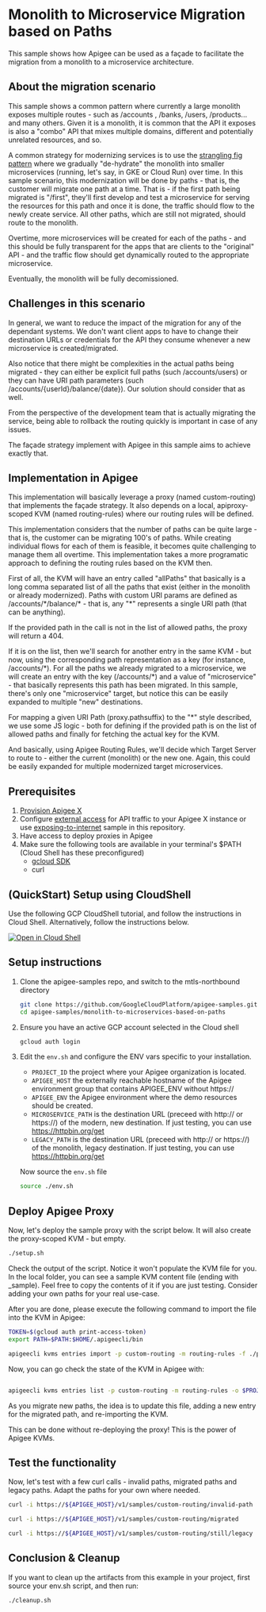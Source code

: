 # Monolith to Microservice Migration based on Paths

This sample shows how Apigee can be used as a façade to facilitate the migration from a monolith to a microservice architecture.

## About the migration scenario

This sample shows a common pattern where currently a large monolith exposes multiple routes - such as /accounts , /banks, /users, /products... and many others. Given it is a monolith, it is common that the API it exposes is also a "combo" API that mixes multiple domains, different and potentially unrelated resources, and so.

A common strategy for modernizing services is to use the [strangling fig pattern](https://martinfowler.com/bliki/StranglerFigApplication.html) where we gradually "de-hydrate" the monolith into smaller microservices (running, let's say, in GKE or Cloud Run) over time. In this sample scenario, this modernization will be done by paths - that is, the customer will migrate one path at a time. That is - if the first path being migrated is "/first", they'll first develop and test a microservice for serving the resources for this path and once it is done, the traffic should flow to the newly create service. All other paths, which are still not migrated, should route to the monolith.

Overtime, more microservices will be created for each of the paths - and this should be fully transparent for the apps that are clients to the "original" API - and the traffic flow should get dynamically routed to the appropriate microservice.

Eventually, the monolith will be fully decomissioned.

## Challenges in this scenario

In general, we want to reduce the impact of the migration for any of the dependant systems. We don't want client apps to have to change their destination URLs or credentials for the API they consume whenever a new microservice is created/migrated.

Also notice that there might be complexities in the actual paths being migrated - they can either be explicit full paths (such /accounts/users) or they can have URI path parameters (such /accounts/{userId}/balance/{date}). Our solution should consider that as well.

From the perspective of the development team that is actually migrating the service, being able to rollback the routing quickly is important in case of any issues.

The façade strategy implement with Apigee in this sample aims to achieve exactly that.

## Implementation in Apigee

This implementation will basically leverage a proxy (named custom-routing) that implements the façade strategy. It also depends on a local, apiproxy-scoped KVM (named routing-rules) where our routing rules will be defined.

This implementation considers that the number of paths can be quite large - that is, the customer can be migrating 100's of paths. While creating individual flows for each of them is feasible, it becomes quite challenging to manage them all overtime. This implementation takes a more programatic approach to defining the routing rules based on the KVM then.

First of all, the KVM will have an entry called "allPaths" that basically is a long comma separated list of all the paths that exist (either in the monolith or already modernized). Paths with custom URI params are defined as /accounts/\*/balance/\* - that is, any "\*" represents a single URI path (that can be anything).

If the provided path in the call is not in the list of allowed paths, the proxy will return a 404.

If it is on the list, then we'll search for another entry in the same KVM - but now, using the corresponding path representation as a key (for instance, /accounts/\*). For all the paths we already migrated to a microservice, we will create an entry with the key (/accounts/\*) and a value of "microservice" - that basically represents this path has been migrated. In this sample, there's only one "microservice" target, but notice this can be easily expanded to multiple "new" destinations.

For mapping a given URI Path (proxy.pathsuffix) to the "\*" style described, we use some JS logic - both for defining if the provided path is on the list of allowed paths and finally for fetching the actual key for the KVM.

And basically, using Apigee Routing Rules, we'll decide which Target Server to route to - either the current (monolith) or the new one. Again, this could be easily expanded for multiple modernized target microservices.

## Prerequisites

1. [Provision Apigee X](https://cloud.google.com/apigee/docs/api-platform/get-started/provisioning-intro)
2. Configure [external access](https://cloud.google.com/apigee/docs/api-platform/get-started/configure-routing#external-access) for API traffic to your Apigee X instance or use [exposing-to-internet](../exposing-to-internet/README.md) sample in this repository.
3. Have access to deploy proxies in Apigee
4. Make sure the following tools are available in your terminal's $PATH (Cloud Shell has these preconfigured)
   - [gcloud SDK](https://cloud.google.com/sdk/docs/install)
   - curl

## (QuickStart) Setup using CloudShell

Use the following GCP CloudShell tutorial, and follow the instructions in Cloud Shell. Alternatively, follow the instructions below.

[![Open in Cloud Shell](https://gstatic.com/cloudssh/images/open-btn.png)](https://ssh.cloud.google.com/cloudshell/open?cloudshell_git_repo=https://github.com/GoogleCloudPlatform/apigee-samples&cloudshell_git_branch=main&cloudshell_workspace=.&cloudshell_tutorial=monolith-to-microservices-based-on-paths/docs/cloudshell-tutorial.md)

## Setup instructions

1. Clone the apigee-samples repo, and switch to the mtls-northbound directory

   ```bash
   git clone https://github.com/GoogleCloudPlatform/apigee-samples.git
   cd apigee-samples/monolith-to-microservices-based-on-paths
   ```

2. Ensure you have an active GCP account selected in the Cloud shell

   ```bash
   gcloud auth login
   ```

3. Edit the `env.sh` and configure the ENV vars specific to your installation.

   - `PROJECT_ID` the project where your Apigee organization is located.
   - `APIGEE_HOST` the externally reachable hostname of the Apigee environment group that contains APIGEE_ENV without https://
   - `APIGEE_ENV` the Apigee environment where the demo resources should be created.
   - `MICROSERVICE_PATH` is the destination URL (preceed with http:// or https://) of the modern, new destination. If just testing, you can use https://httpbin.org/get
   - `LEGACY_PATH` is the destination URL (preceed with http:// or https://) of the monolith, legacy destination. If just testing, you can use https://httpbin.org/get

   Now source the `env.sh` file

   ```bash
   source ./env.sh
   ```

## Deploy Apigee Proxy

Now, let's deploy the sample proxy with the script below. It will also create the proxy-scoped KVM - but empty.

```bash
./setup.sh
```

Check the output of the script. Notice it won't populate the KVM file for you. In the local folder, you can see a sample KVM content file (ending with \_sample). Feel free to copy
the contents of it if you are just testing. Consider adding your own paths for your real use-case.

After you are done, please execute the following command to import the file into the KVM in Apigee:

```bash
TOKEN=$(gcloud auth print-access-token)
export PATH=$PATH:$HOME/.apigeecli/bin

apigeecli kvms entries import -p custom-routing -m routing-rules -f ./proxy__custom-routing__routing-rules__kvmfile__0.json -o $PROJECT_ID -t $TOKEN > /dev/null 2>&1

```

Now, you can go check the state of the KVM in Apigee with:

```bash

apigeecli kvms entries list -p custom-routing -m routing-rules -o $PROJECT_ID -t $TOKEN
```

As you migrate new paths, the idea is to update this file, adding a new entry for the migrated path, and re-importing the KVM.

This can be done without re-deploying the proxy! This is the power of Apigee KVMs.

## Test the functionality

Now, let's test with a few curl calls - invalid paths, migrated paths and legacy paths. Adapt the paths for your own where needed.

```bash
curl -i https://${APIGEE_HOST}/v1/samples/custom-routing/invalid-path
```

```bash
curl -i https://${APIGEE_HOST}/v1/samples/custom-routing/migrated
```

```bash
curl -i https://${APIGEE_HOST}/v1/samples/custom-routing/still/legacy
```

## Conclusion & Cleanup

If you want to clean up the artifacts from this example in your project, first source your env.sh script, and then run:

```bash
./cleanup.sh
```
